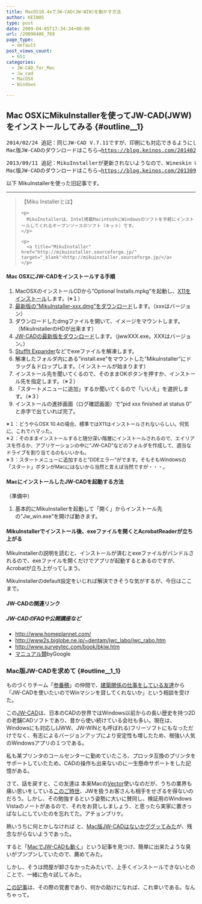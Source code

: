 ```yaml
---
title: MacOS10.4xでJW-CAD(JW-WIN)を動かす方法
author: KEINOS
type: post
date: 2009-04-05T17:34:34+00:00
url: /20090406_769
page_type:
  - default
post_views_count:
  - 651
categories:
  - JW-CAD_for_Mac
  - Jw_cad
  - MacOSX
  - Windows

---
```

## Mac OSXにMikuInstallerを使ってJW-CAD(JWW)をインストールしてみる {#outline__1}

<div class="section">
  <pre>2014/02/24 追記：同じJW-CAD V.7.11ですが、印刷にも対応できるようにしました。
Mac版JW-CADのダウンロードはこちら→<a href="./20140224_915" target="_blank">https://blog.keinos.com/20140224_915</a>
</pre>
  
  <pre>2013/09/11 追記：MikuInstallerが更新されないようなので、Wineskin Wineryを使って"JW-CAD"（7.11）をMacOSXで動かすアプリを作りました。
Mac版JW-CADのダウンロードはこちら→<a href="./20130911_905" target="_blank">https://blog.keinos.com/20130911_905</a>
</pre>
  
  <p>
    以下 MikuInstallerを使った旧記事です。
  </p>
  
  <hr />
  
  <blockquote>
    <p>
      【Miku Installerとは】
    </p>
    
    <p>
      MikuInstallerは、Intel搭載MacintoshにWindowsのソフトを手軽にインストールしてくれるオープンソースのソフト（キット）です。
    </p>
    
    <p>
      <a title="MikuInstaller" href="http://mikuinstaller.sourceforge.jp/" target="_blank">http://mikuinstaller.sourceforge.jp/</a>
    </p>
  </blockquote>
  
  <h4 id="outline__1_0_1">
    Mac OSXにJW-CADをインストールする手順
  </h4>
  
  <ol>
    <li>
      MacOSXのインストールCDから&#8221;Optional Installs.mpkg&#8221;を起動し、<a href="http://support.apple.com/kb/HT1442?viewlocale=ja_JP&locale=ja_JP" target="_blank">X11をインストール</a>します。(※１）
    </li>
    <li>
      <a href="http://mikuinstaller.sourceforge.jp/" target="_blank">最新版の”MikuInstaller-xxx.dmg”をダウンロード</a>します。（xxxはバージョン）
    </li>
    <li>
      ダウンロードしたdmgファイルを開いて、イメージをマウントします。（MikuInstallerのHDが出来ます）
    </li>
    <li>
      <a href="http://www.jwcad.net/download.htm" target="_blank">JW-CADの最新版をダウンロード</a>します。（jwwXXX.exe。XXXはバージョン。）
    </li>
    <li>
      <a href="https://www.act2.com/download/freeware/stuffit/" target="_blank">StuffIt Expander</a>などでexeファイルを解凍します。
    </li>
    <li>
      解凍したフォルダ内にある&#8221;install.exe&#8221;をマウントした&#8221;MikuInstaller&#8221;にドラッグ＆ドロップします。（インストールが始まります）
    </li>
    <li>
      インストール先を聞いてくるので、そのままOKボタンを押すか、インストール先を指定します。（※２）
    </li>
    <li>
      「スタートメニューに追加」するか聞いてくるので「いいえ」を選択します。（※３）
    </li>
    <li>
      インストールの進捗画面（ログ確認画面）で&#8221;pid xxx finished at status 0&#8243;と赤字で出ていれば完了。
    </li>
  </ol>
  
  <p>
    <span style="font-size: small;">※１：どうやらOSX 10.4の場合、標準ではX11はインストールされないらしい。何気に、これでハマった。<br /> ※２：そのままインストールすると随分深い階層にインストールされるので、エイリアスを作るか、アプリケーションの中に&#8221;JW-CAD&#8221;などのフォルダを作成して、適当なドライブを割り当てるのもいいかも。<br /> ※３：スタートメニューに追加すると&#8221;DDEエラー&#8221;がでます。そもそもWindowsの「スタート」ボタンがMacにはないから当然と言えば当然ですが・・・。</span>
  </p>
  
  <h4 id="outline__1_0_2">
    MacにインストールしたJW-CADを起動する方法
  </h4>
  
  <p>
    （準備中）
  </p>
  
  <ol>
    <li>
      基本的にMikuInstallerを起動して「開く」からインストール先の&#8221;Jw_win.exe&#8221;を開けば動きます。
    </li>
  </ol>
  
  <h4 id="outline__1_0_3">
    MikuInstallerでインストール後、exeファイルを開くとAcrobatReaderが立ち上がる
  </h4>
  
  <p>
    MikuInstallerの説明を読むと、インストールが済むとexeファイルがバンドルされるので、exeファイルを開くだけでアプリが起動するとあるのですが、Acrobatが立ち上がってしまう。
  </p>
  
  <p>
    MikuInstallerのdefault設定をいじれば解決できそうな気がするが、今日はここまで。
  </p>
  
  <h4 id="outline__1_0_4">
    JW-CADの関連リンク
  </h4>
  
  <h5 id="outline__1_0_4_1">
    JW-CADのFAQや公開講座など
  </h5>
  
  <ul>
    <li>
      <a href="http://www.homeplannet.com/" target="_blank">http://www.homeplannet.com/</a>
    </li>
    <li>
      <a href="http://www2s.biglobe.ne.jp/~dentam/jwc_labo/jwc_rabo.htm" target="_blank">http://www2s.biglobe.ne.jp/~dentam/jwc_labo/jwc_rabo.htm</a>
    </li>
    <li>
      <a href="http://www.surveytec.com/book/bkjw.htm" target="_blank">http://www.surveytec.com/book/bkjw.htm</a>
    </li>
    <li>
      <a href="http://www.google.co.jp/search?hl=ja&q=%E3%83%9E%E3%83%8B%E3%83%A5%E3%82%A2%E3%83%AB+%7BJWW+JW-CAD%7D&lr=" target="_blank">マニュアル類</a>byGoogle
    </li>
  </ul>
</div>

### Mac版JW-CADを求めて {#outline__1_1}

<div class="section">
  <p>
    ものづくりチーム「<a href="http://sanbanho.com/" target="_blank">参番穂</a>」の仲間で、<a title="一級建築士事務所「ゴダッシュ・エス・ティ」" href="http://studio5st.com/" target="_blank">建築関係の仕事をしている友達</a>から「JW-CADを使いたいのでWinマシンを貸してくれないか」という相談を受けた。
  </p>
  
  <p>
    この<a href="http://ja.wikipedia.org/wiki/Jw_cad" target="_blank">JW-CAD</a>は、日本のCADの世界ではWindows以前からの長い歴史を持つ2Dの老舗CADソフトであり、昔から使い続けている会社も多い。現在は、Windowsにも対応し(JWW、JW-WINとも呼ばれる)フリーソフトにもなっただけでなく、有志によるバージョンアップにより安定性も増したため、根強い人気のWindowsアプリの１つである。
  </p>
  
  <p>
    私も某プリンタのコールセンターに勤めていたころ、プロッタ互換のプリンタをサポートしていたため、CADの操作も出来ないのに一生懸命サポートをした記憶がある。
  </p>
  
  <p>
    さて、話を戻すと、この友達は 本来Macの<a href="http://ja.wikipedia.org/wiki/VectorWorks" target="_blank">Vector</a>使いなのだが、うちの業界も痛い思いをしている<a href="http://ja.wikipedia.org/wiki/%E4%B8%96%E7%95%8C%E9%87%91%E8%9E%8D%E5%8D%B1%E6%A9%9F_%282007%E5%B9%B4-%29" target="_blank">このご時世</a>、JWを扱うお客さんも相手をせざるを得ないのだろう。しかし、その勉強するという姿勢に大いに賛同し、検証用のWindows Vistaのノートがあるので、それをお貸ししましょう、と思ったら実家に置きっぱなしにしていたのを忘れてた。アチョンブリケ。
  </p>
  
  <p>
    熱いうちに何とかしなければ と、<a href="http://www.google.co.jp/search?hl=ja&q=Mac%E7%89%88JW-CAD&btnG=Google+%E6%A4%9C%E7%B4%A2&lr=lang_ja&aq=f&oq=" target="_blank">Mac版JW-CADはないかググッてみた</a>が、残念ながらないようであった。
  </p>
  
  <p>
    すると「<a title="MacでJW-CADも動く" href="http://wwwaku.com/blog_part2/2008/11/17/mac%E3%81%A7jw-cad%E3%82%82%E5%8B%95%E3%81%8F/" target="_blank">MacでJW-CADも動く</a>」という記事を見つけ、簡単に出来たような臭いがプンプンしていたので、薦めてみた。
  </p>
  
  <p>
    しかし、そうは問屋が卸さなかったみたいで、上手くインストールできないとのことで、一緒に色々試してみた。
  </p>
  
  <p>
    <a href="http://d.hatena.ne.jp/KEINOS/20090406/" target="_blank">この記事</a>は、その際の覚書であり、何かの助けになれば、これ幸いである。なんちゃって。
  </p>
</div>